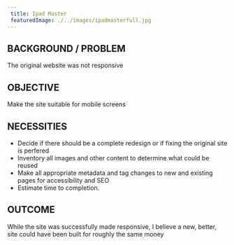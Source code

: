```yaml
---
 title: Ipad Master
 featuredImage: ./../images/ipadmasterfull.jpg
---
```

## BACKGROUND / PROBLEM
The original website was not responsive

## OBJECTIVE
Make the site suitable for mobile screens

## NECESSITIES
<ul class="li-style">
<li>Decide if there should be a complete redesign or if fixing the original site is perfered</li>
<li>Inventory all images and other content to determine what could be reused<br/>
<li>Make all appropriate metadata and tag changes to new and existing pages for accessibility and SEO</li>
<li>Estimate time to completion.</li>
</ul>

## OUTCOME
While the site was successfully made responsive, I believe a new, better, site could have been built for roughly the
same money